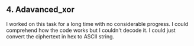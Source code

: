 ## 4. Adavanced_xor
I worked on this task for a long time with no considerable progress. I could comprehend how the code works but I couldn't decode it. I could just convert the ciphertext in hex to ASCII string.
